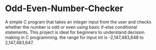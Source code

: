 # Odd-Even-Number-Checker
A simple C program that takes an integer input from the user and checks whether the number is odd or even using basic if-else conditional statements. This project is ideal for beginners to understand decision making in C programming.
the range for input int is -2,147,483,648 to 2,147,483,647.
